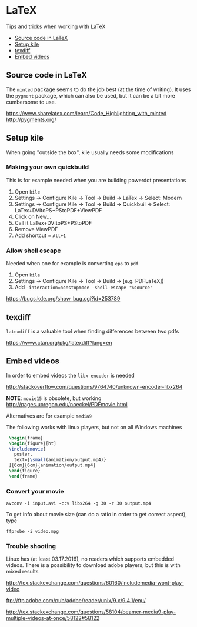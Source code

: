 # LaTeX

Tips and tricks when working with LaTeX

* [Source code in LaTeX](#source-code-in-latex)
* [Setup kile](#setup-kile)
* [texdiff](#texdiff)
* [Embed videos](#embed-videos)

## Source code in LaTeX
The `minted` package seems to do the job best (at the time of writing).
It uses the `pygment` package, which can also be used, but it can be a
bit more cumbersome to use.

https://www.sharelatex.com/learn/Code_Highlighting_with_minted
http://pygments.org/

## Setup kile
When going "outside the box", kile usually needs some modifications

### Making your own quickbuild
This is for example needed when you are building powerdot presentations

1. Open `kile`
2. Settings -> Configure Kile -> Tool -> Build -> LaTex -> Select: Modern
3. Settings -> Configure Kile -> Tool -> Build -> Quickbuil -> Select: LaTex+DVItoPS+PStoPDF+ViewPDF
4. Click on New...
5. Call it LaTex+DVItoPS+PStoPDF
6. Remove ViewPDF
7. Add shortcut = `Alt+1`

### Allow shell escape
Needed when one for example is converting `eps` to `pdf`

1. Open `kile`
2. Settings -> Configure Kile -> Tool -> Build -> [e.g. PDFLaTeX])
3. Add `-interaction=nonstopmode -shell-escape '%source'`

https://bugs.kde.org/show_bug.cgi?id=253789

## texdiff
`latexdiff` is a valuable tool when finding differences between two pdfs

https://www.ctan.org/pkg/latexdiff?lang=en

## Embed videos
In order to embed videos the `libx encoder` is needed

http://stackoverflow.com/questions/9764740/unknown-encoder-libx264

**NOTE**: `movie15` is obsolete, but working
http://pages.uoregon.edu/noeckel/PDFmovie.html

Alternatives are for example `media9`

The following works with linux players, but not on all Windows machines

```latex
 \begin{frame}
 \begin{figure}[ht]
 \includemovie[
   poster,
   text={\small(animation/output.mp4)}
 ]{6cm}{6cm}{animation/output.mp4}
 \end{figure}
 \end{frame}
```

### Convert your movie
```
avconv -i input.avi -c:v libx264 -g 30 -r 30 output.mp4
```

To get info about movie size (can do a ratio in order to get correct aspect),
type
```
ffprobe -i video.mpg
```

### Trouble shooting
Linux has (at least 03.17.2016), no readers which supports embedded videos.
There is a possibility to download adobe players, but this is with mixed
results

http://tex.stackexchange.com/questions/60160/includemedia-wont-play-video

ftp://ftp.adobe.com/pub/adobe/reader/unix/9.x/9.4.1/enu/

http://tex.stackexchange.com/questions/58104/beamer-media9-play-multiple-videos-at-once/58122#58122
